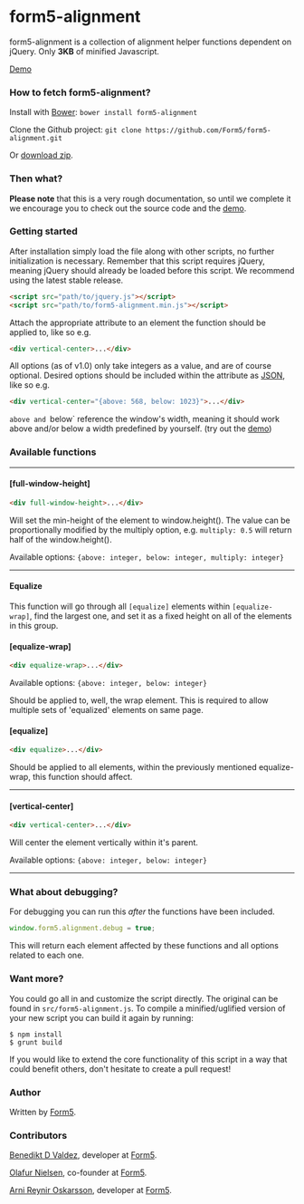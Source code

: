 form5-alignment
===============

form5-alignment is a collection of alignment helper functions dependent on jQuery. Only **3KB** of minified Javascript.

[Demo](http://form5.github.io/form5-alignment/)

### How to fetch form5-alignment?

Install with [Bower](http://bower.io): `bower install form5-alignment`

Clone the Github project: `git clone https://github.com/Form5/form5-alignment.git`

Or [download zip](https://github.com/Form5/form5-alignment/archive/master.zip).

### Then what?

**Please note** that this is a very rough documentation, so until we
complete it we encourage you to check out the source code and the
[demo](http://form5.github.io/form5-alignment/).

### Getting started

After installation simply load the file along with other scripts, no further
initialization is necessary. Remember that this script requires jQuery,
meaning jQuery should already be loaded before this script. We recommend using
the latest stable release.

```html
<script src="path/to/jquery.js"></script>
<script src="path/to/form5-alignment.min.js"></script>
```

Attach the appropriate attribute to an element the function should be applied
to, like so e.g.

```html
<div vertical-center>...</div>
```

All options (as of v1.0) only take integers as a value, and are of course optional. Desired options should be included within the attribute as [JSON](http://en.wikipedia.org/wiki/JSON), like so e.g.

```html
<div vertical-center="{above: 568, below: 1023}">...</div>
```

`above and `below` reference the window's width, meaning it should work above
and/or below a width predefined by yourself. (try out the
[demo](http://form5.github.io/form5-alignment/))

### Available functions

---

#### [full-window-height]

```html
<div full-window-height>...</div>
```

Will set the min-height of the element to window.height(). The value can be
proportionally modified by the multiply option, e.g. `multiply: 0.5` will
return half of the window.height().

Available options: `{above: integer, below: integer, multiply: integer}`

---

#### Equalize

This function will go through all `[equalize]` elements within
`[equalize-wrap]`, find the largest one, and set it as a fixed height on all
of the elements in this group.

#### [equalize-wrap]

```html
<div equalize-wrap>...</div>
```

Available options: `{above: integer, below: integer}`

Should be applied to, well, the wrap element. This is required to allow
multiple sets of 'equalized' elements on same page.

#### [equalize]

```html
<div equalize>...</div>
```

Should be applied to all elements, within the previously mentioned
equalize-wrap, this function should affect.

---


#### [vertical-center]

```html
<div vertical-center>...</div>
```

Will center the element vertically within it's parent.

Available options: `{above: integer, below: integer}`

---

### What about debugging?

For debugging you can run this _after_ the functions have been included.

```javascript
window.form5.alignment.debug = true;
```

This will return each element affected by these functions and all options related to each one.

### Want more?

You could go all in and customize the script directly. The original can be
found in `src/form5-alignment.js`. To compile a minified/uglified version of
your new script you can build it again by running:

```shell
$ npm install
$ grunt build
```

If you would like to extend the core functionality of this script in a way
that could benefit others, don't hesitate to create a pull request!

### Author

Written by [Form5](http://www.form5.is).

### Contributors

[Benedikt D Valdez](http://github.com/benediktvaldez), developer at
[Form5](http://www.form5.is).

[Olafur Nielsen](http://twitter.com/olafurnielsen), co-founder at
[Form5](http://www.form5.is).

[Arni Reynir Oskarsson](http://github.com/arnireynir), developer at
[Form5](http://www.form5.is).
